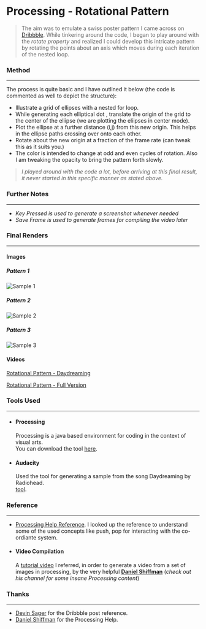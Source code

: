# Processing - Rotational Pattern

> The aim was to emulate a swiss poster pattern I came across on [Dribbble](https://dribbble.com/shots/2198020-This-Station-Is-Non-Operational-At-The-Drive-In).
While tinkering around the code, I began to play around with the *rotate property* and realized I could develop this intricate pattern by rotating the points about an axis which moves during each iteration of the nested loop.

### Method
---

The process is quite basic and I have outlined it below (the code is commented as well to depict the structure):
 - Illustrate a grid of ellipses with a nested for loop.
 - While generating each elliptical dot , translate the origin of the grid to the center of the eliipse (we are plotting the eliipses in center mode).
 - Plot the ellipse at a further distance (i,j) from this new origin. This helps in the ellipse paths crossing over onto each other.
 - Rotate about the new origin at a fraction of the frame rate (can tweak this as it suits you.)
 - The color is intended to change at odd and even cycles of rotation. Also I am tweaking the opacity to bring the pattern forth slowly.

 > *I played around with the code a lot, before arriving at this final result, it never started in this specific manner as stated above.*

### Further Notes
---
  - *Key Pressed is used to generate a screenshot whenever needed*
  - *Save Frame is used to generate frames for compiling the video later*
  

### Final Renders
---
#### Images

##### Pattern 1
![Sample 1](https://github.com/IllusionInk/Processing_Rotational-Pattern/blob/master/Art%20Renders/Pattern_1.jpg)

##### Pattern 2
![Sample 2](https://github.com/IllusionInk/Processing_Rotational-Pattern/blob/master/Art%20Renders/Pattern_2.jpg)

##### Pattern 3
![Sample 3](https://github.com/IllusionInk/Processing_Rotational-Pattern/blob/master/Art%20Renders/Pattern_3.png)


#### Videos


[Rotational Pattern - Daydreaming](https://vimeo.com/184175456)

[Rotational Pattern - Full Version](https://vimeo.com/184175457)


### Tools Used
---

 - #### Processing
   Processing is a java based environment for coding in the context of visual arts.  
   You can download the tool [here](https://processing.org/download/).

 - #### Audacity
   Used the tool for generating a sample from the song Daydreaming by Radiohead.  
   [tool](http://www.audacityteam.org/).



### Reference
---
 - [Processing Help Reference](https://processing.org/reference).
   I looked up the reference to understand some of the used concepts like push, pop for interacting with the co-ordiante system.

 - #### Video Compilation
   A [tutorial video](https://www.youtube.com/watch?v=G2hI9XL6oyk) I referred, in order to generate a video from a set of images in processing, by the very helpful [**Daniel Shiffman**](https://www.youtube.com/channel/UCvjgXvBlbQiydffZU7m1_aw) (*check out his channel for some insane Processing content*)

   

### Thanks
---
-  [Devin Sager](https://dribbble.com/shots/2198020-This-Station-Is-Non-Operational-At-The-Drive-In) for the Dribbble post reference.
-  [Daniel Shiffman](https://www.youtube.com/channel/UCvjgXvBlbQiydffZU7m1_aw)  for the Processing Help.